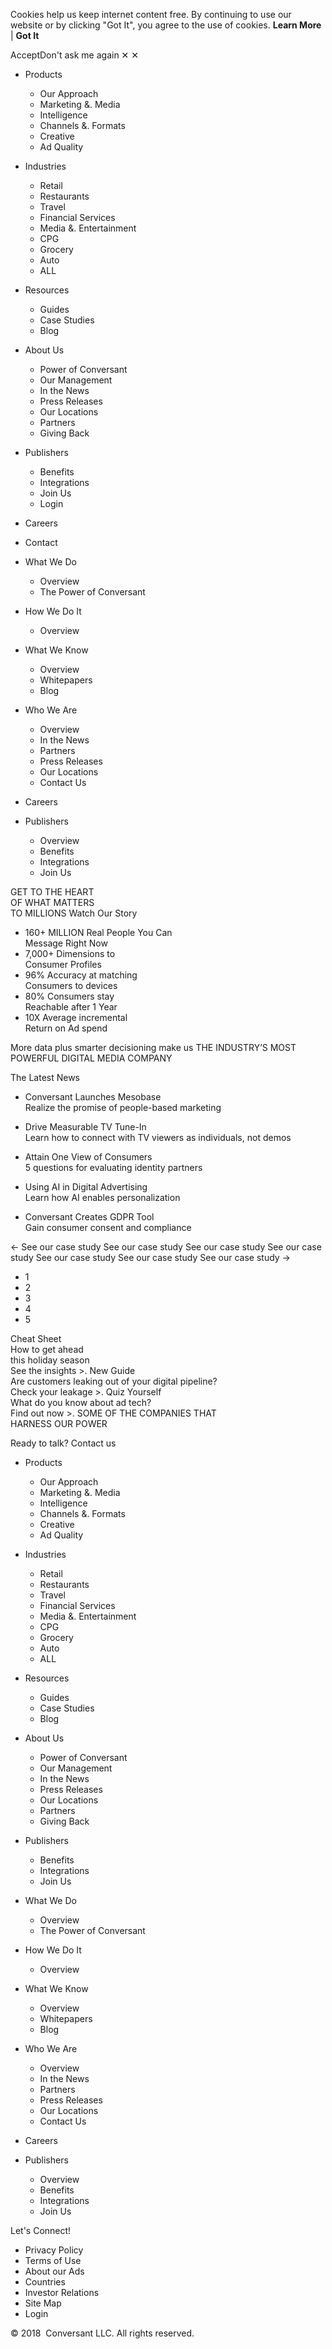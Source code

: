Cookies help us keep internet content free. By continuing to use our website or by clicking "Got It", you agree to the use of cookies. **Learn More** | **Got It**

AcceptDon't ask me again ✕ ✕

*   Products
    *   Our Approach
    *   Marketing &. Media
    *   Intelligence
    *   Channels &. Formats
    *   Creative
    *   Ad Quality
*   Industries
    *   Retail
    *   Restaurants
    *   Travel
    *   Financial Services
    *   Media &. Entertainment
    *   CPG
    *   Grocery
    *   Auto
    *   ALL
*   Resources
    *   Guides
    *   Case Studies
    *   Blog
*   About Us
    *   Power of Conversant
    *   Our Management
    *   In the News
    *   Press Releases
    *   Our Locations
    *   Partners
    *   Giving Back
*   Publishers
    *   Benefits
    *   Integrations
    *   Join Us
    *   Login
*   Careers
*   Contact

*   What We Do
    *   Overview
    *   The Power of Conversant
*   How We Do It
    *   Overview
*   What We Know
    *   Overview
    *   Whitepapers
    *   Blog
*   Who We Are
    *   Overview
    *   In the News
    *   Partners
    *   Press Releases
    *   Our Locations
    *   Contact Us
*   Careers
*   Publishers
    *   Overview
    *   Benefits
    *   Integrations
    *   Join Us

GET TO THE HEART  
OF WHAT MATTERS  
TO MILLIONS Watch Our Story

*   160+ MILLION Real People You Can  
    Message Right Now
*   7,000+ Dimensions to  
    Consumer Profiles
*   96% Accuracy at matching  
    Consumers to devices
*   80% Consumers stay  
    Reachable after 1 Year
*   10X Average incremental  
    Return on Ad spend

More data plus smarter decisioning make us THE INDUSTRY’S MOST POWERFUL DIGITAL MEDIA COMPANY

The Latest News

*   Conversant Launches Mesobase  
    Realize the promise of people-based marketing  
    
*   Drive Measurable TV Tune-In  
    Learn how to connect with TV viewers as individuals, not demos  
    
*   Attain One View of Consumers  
    5 questions for evaluating identity partners  
    
*   Using AI in Digital Advertising  
    Learn how AI enables personalization  
    
*   Conversant Creates GDPR Tool  
    Gain consumer consent and compliance

← See our case study See our case study See our case study See our case study See our case study See our case study See our case study →

*   1
*   2
*   3
*   4
*   5

Cheat Sheet  
How to get ahead  
this holiday season  
See the insights >. New Guide  
Are customers leaking out of your digital pipeline?  
Check your leakage >. Quiz Yourself  
What do you know about ad tech?  
Find out now >. SOME OF THE COMPANIES THAT  
HARNESS OUR POWER

Ready to talk? Contact us 

*   Products
    *   Our Approach
    *   Marketing &. Media
    *   Intelligence
    *   Channels &. Formats
    *   Creative
    *   Ad Quality
*   Industries
    *   Retail
    *   Restaurants
    *   Travel
    *   Financial Services
    *   Media &. Entertainment
    *   CPG
    *   Grocery
    *   Auto
    *   ALL
*   Resources
    *   Guides
    *   Case Studies
    *   Blog
*   About Us
    *   Power of Conversant
    *   Our Management
    *   In the News
    *   Press Releases
    *   Our Locations
    *   Partners
    *   Giving Back
*   Publishers
    *   Benefits
    *   Integrations
    *   Join Us

*   What We Do
    *   Overview
    *   The Power of Conversant
*   How We Do It
    *   Overview
*   What We Know
    *   Overview
    *   Whitepapers
    *   Blog
*   Who We Are
    *   Overview
    *   In the News
    *   Partners
    *   Press Releases
    *   Our Locations
    *   Contact Us
*   Careers
*   Publishers
    *   Overview
    *   Benefits
    *   Integrations
    *   Join Us

Let's Connect!

*   Privacy Policy
*   Terms of Use
*   About our Ads
*   Countries
*   Investor Relations
*   Site Map
*   Login

© 2018  Conversant LLC. All rights reserved.